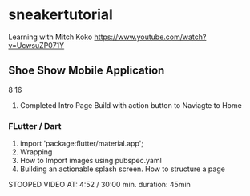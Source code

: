 # sneakertutorial

Learning with Mitch Koko
https://www.youtube.com/watch?v=UcwsuZP071Y

## Shoe Show Mobile Application

8 16

1. Completed Intro Page Build with action button to Naviagte to Home

### FLutter / Dart

1. import 'package:flutter/material.app';
2. Wrapping
3. How to Import images using pubspec.yaml
4. Building an actionable splash screen. How to structure a page

STOOPED VIDEO AT: 4:52 / 30:00 min. duration: 45min
